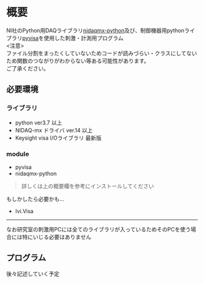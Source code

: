 # 概要
NI社のPython用DAQライブラリ[nidaqmx-python](https://github.com/ni/nidaqmx-python/tree/master/nidaqmx)及び、制御機器用pythonライブラリ[pyvisa](https://pyvisa.readthedocs.io/en/latest/)を使用した刺激・計測用プログラム  
<注意>  
ファイル分割をまったくしていないためコードが読みづらい・クラスにしてないため関数のつながりがわからない等ある可能性があります。  
ご了承ください。  

## 必要環境
### ライブラリ
- python ver3.7 以上  
- NIDAQ-mx ドライバ ver.14 以上  
- Keysight visa I/Oライブラリ 最新版  

### module
- pyvisa
- nidaqmx-python
> 詳しくは上の概要欄を参考にインストールしてください  


もしかしたら必要かも...
- Ivi.Visa
***
なお研究室の刺激用PCには全てのライブラリが入っているためそのPCを使う場合には特にいじる必要はありません

## プログラム
後々記述していく予定

